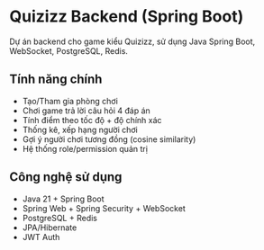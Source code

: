 # Quizizz Backend (Spring Boot)
Dự án backend cho game kiểu Quizizz, sử dụng Java Spring Boot, WebSocket, PostgreSQL, Redis.

## Tính năng chính
- Tạo/Tham gia phòng chơi
- Chơi game trả lời câu hỏi 4 đáp án
- Tính điểm theo tốc độ + độ chính xác
- Thống kê, xếp hạng người chơi
- Gợi ý người chơi tương đồng (cosine similarity)
- Hệ thống role/permission quản trị

## Công nghệ sử dụng
- Java 21 + Spring Boot
- Spring Web + Spring Security + WebSocket
- PostgreSQL + Redis
- JPA/Hibernate 
- JWT Auth

